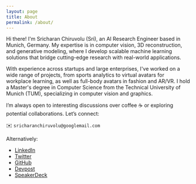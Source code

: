 ```yaml
---
layout: page
title: About
permalink: /about/
---
```


Hi there! I'm Sricharan Chiruvolu (Sri), an AI Research Engineer based in Munich, Germany. My expertise is in computer vision, 3D reconstruction, and generative modeling, where I develop scalable machine learning solutions that bridge cutting-edge research with real-world applications.

With experience across startups and large enterprises, I've worked on a wide range of projects, from sports analytics to virtual avatars for workplace learning, as well as full-body avatars in fashion and AR/VR. I hold a Master's degree in Computer Science from the Technical University of Munich (TUM), specializing in computer vision and graphics.

I’m always open to interesting discussions over coffee ☕ or exploring potential collaborations. Let’s connect:

✉️ `sricharanchiruvolu@googlemail.com`

Alternatively:
- [LinkedIn](https://www.linkedin.com/in/sricharanchiruvolu/)
- [Twitter](https://twitter.com/srchrn)
- [GitHub](https://github.com/raincrash)
- [Devpost](https://devpost.com/raincrash)
- [SpeakerDeck](https://speakerdeck.com/raincrash)

